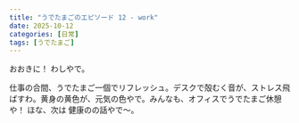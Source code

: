 ```yaml
---
title: "うでたまごのエピソード 12 - work"
date: 2025-10-12
categories: [日常]
tags: [うでたまご]
---
```


おおきに！ わしやで。

仕事の合間、うでたまご一個でリフレッシュ。デスクで殻むく音が、ストレス飛ばすわ。黄身の黄色が、元気の色やで。みんなも、オフィスでうでたまご休憩や！ ほな、次は 健康のの話やで～。
